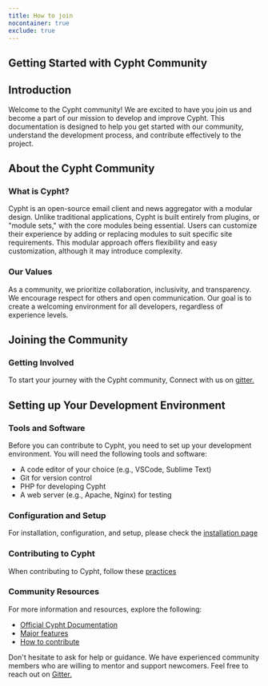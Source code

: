 ```yaml
---
title: How to join
nocontainer: true
exclude: true
---
```

<section class="contibute-section container">
    <div class="container">
        <h1>Getting Started with Cypht Community</h1>
        <h2>Introduction</h2>
        <p>
            Welcome to the Cypht community! We are excited to have you join us and become a part of our mission to
            develop and improve Cypht. This documentation is designed to help you get started with our community,
            understand the development process, and contribute effectively to the project.
        </p>
        <h2>About the Cypht Community</h2>
        <h3 class="h3">What is Cypht?</h3>
        <p>
            Cypht is an open-source email client and news aggregator with a modular design. Unlike traditional
            applications, Cypht is built entirely from plugins, or "module sets," with the core modules being
            essential. Users can customize their experience by adding or replacing modules to suit specific site
            requirements. This modular approach offers flexibility and easy customization, although it may introduce
            complexity.
        </p>
        <h3 class="h3">Our Values</h3>
        <p>
            As a community, we prioritize collaboration, inclusivity, and transparency. We encourage respect for
            others and open communication. Our goal is to create a welcoming environment for all developers,
            regardless of experience levels.
        </p>
        <h2>Joining the Community</h2>
        <h3 class="h3">Getting Involved</h3>
        <p>
            To start your journey with the Cypht community,
            Connect with us on <a href="https://gitter.im/cypht-org/community">gitter.</a>
        </p>
        <h2>Setting up Your Development Environment</h2>
        <h3 class="h3">Tools and Software</h3>
        <div>
            <p>
                Before you can contribute to Cypht, you need to set up your development environment. You will need
                the
                following tools and software:
            </p>
            <ul>
                <li>A code editor of your choice (e.g., VSCode, Sublime Text)</li>
                <li>Git for version control</li>
                <li>PHP for developing Cypht</li>
                <li>A web server (e.g., Apache, Nginx) for testing</li>
            </ul>
        </div>
        <h3 class="h3">Configuration and Setup</h3>
        <p>For installation, configuration, and setup, please check the <a href="/install">installation
                page</a></p>
        <h3 class="h3">Contributing to Cypht</h3>
        <p>When contributing to Cypht, follow these <a href="contribute.html">practices</a></p>
        <h3 class="h3">Community Resources</h3>
        <p>For more information and resources, explore the following:</p>
        <ul>
            <li><a href="documentation.html">Official Cypht Documentation</a></li>
            <li><a href="features.html">Major features</a></li>
            <li><a href="contribute.html">How to contribute</a></li>
        </ul>
        <p>
            Don't hesitate to ask for help or guidance. We have experienced community members who are willing to mentor
            and support newcomers. Feel free to reach out on <a href="https://gitter.im/cypht-org/community">Gitter.</a>
        </p>
    </div>
</section>
